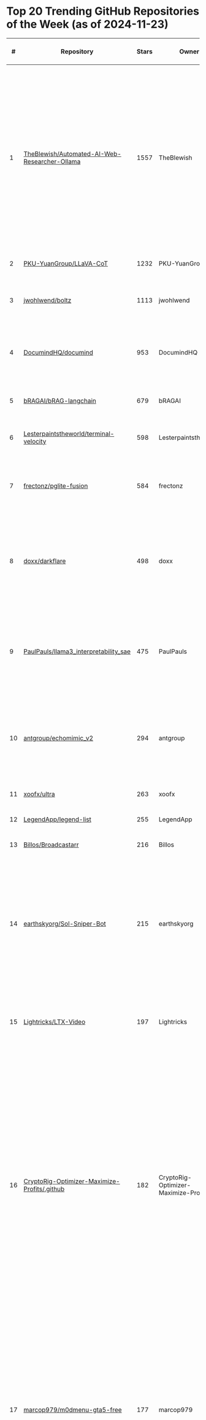 # Top 20 Trending GitHub Repositories of the Week (as of 2024-11-23)

| # | Repository | Stars | Owner | Avatar | Description | Topics | URL | Created At | Updated At | Pushed At | Git URL | SSH URL | Clone URL | SVN URL | Homepage | Size | Language | Forks Count | Open Issues Count | Default Branch | License |
|---|------------|-------|-------|--------|-------------|--------|-----|------------|------------|-----------|---------|---------|-----------|---------|----------|------|----------|--------------|-------------------|----------------|---------|
| 1 | [TheBlewish/Automated-AI-Web-Researcher-Ollama](https://github.com/TheBlewish/Automated-AI-Web-Researcher-Ollama) | 1557 | TheBlewish | ![TheBlewish's avatar](https://avatars.githubusercontent.com/u/169735170?v=4) | A python program that turns an LLM, running on Ollama, into an automated researcher, which will with a single query determine focus areas to investigate, do websearches and scrape content from various relevant websites and do research for you all on its own! And more, not limited to but including saving the findings for you! | No topics | [https://github.com/TheBlewish/Automated-AI-Web-Researcher-Ollama](https://github.com/TheBlewish/Automated-AI-Web-Researcher-Ollama) | 2024-11-20T07:50:38Z | 2024-11-23T04:20:00Z | 2024-11-23T01:54:08Z | git://github.com/TheBlewish/Automated-AI-Web-Researcher-Ollama.git | git@github.com:TheBlewish/Automated-AI-Web-Researcher-Ollama.git | https://github.com/TheBlewish/Automated-AI-Web-Researcher-Ollama.git | https://github.com/TheBlewish/Automated-AI-Web-Researcher-Ollama | No homepage | 66 | Python | 147 | 13 | main | MIT License |
| 2 | [PKU-YuanGroup/LLaVA-CoT](https://github.com/PKU-YuanGroup/LLaVA-CoT) | 1232 | PKU-YuanGroup | ![PKU-YuanGroup's avatar](https://avatars.githubusercontent.com/u/135824553?v=4) | No description | No topics | [https://github.com/PKU-YuanGroup/LLaVA-CoT](https://github.com/PKU-YuanGroup/LLaVA-CoT) | 2024-11-17T06:01:19Z | 2024-11-23T04:12:00Z | 2024-11-21T14:57:47Z | git://github.com/PKU-YuanGroup/LLaVA-CoT.git | git@github.com:PKU-YuanGroup/LLaVA-CoT.git | https://github.com/PKU-YuanGroup/LLaVA-CoT.git | https://github.com/PKU-YuanGroup/LLaVA-CoT | No homepage | 829 | No language specified | 40 | 5 | main | Apache License 2.0 |
| 3 | [jwohlwend/boltz](https://github.com/jwohlwend/boltz) | 1113 | jwohlwend | ![jwohlwend's avatar](https://avatars.githubusercontent.com/u/7190650?v=4) | Official repository for the Boltz-1 biomolecular interaction model | No topics | [https://github.com/jwohlwend/boltz](https://github.com/jwohlwend/boltz) | 2024-11-17T15:10:01Z | 2024-11-23T04:04:22Z | 2024-11-22T12:51:02Z | git://github.com/jwohlwend/boltz.git | git@github.com:jwohlwend/boltz.git | https://github.com/jwohlwend/boltz.git | https://github.com/jwohlwend/boltz | No homepage | 1944 | Python | 113 | 25 | main | MIT License |
| 4 | [DocumindHQ/documind](https://github.com/DocumindHQ/documind) | 953 | DocumindHQ | ![DocumindHQ's avatar](https://avatars.githubusercontent.com/u/187449251?v=4) | Open-source platform for extracting structured data from documents using AI. | ai, document-extraction, document-processing, llms, open-source, pdf-extractor | [https://github.com/DocumindHQ/documind](https://github.com/DocumindHQ/documind) | 2024-11-17T00:17:23Z | 2024-11-23T03:56:45Z | 2024-11-21T18:40:32Z | git://github.com/DocumindHQ/documind.git | git@github.com:DocumindHQ/documind.git | https://github.com/DocumindHQ/documind.git | https://github.com/DocumindHQ/documind | https://documind.xyz | 78 | TypeScript | 24 | 3 | main | Other |
| 5 | [bRAGAI/bRAG-langchain](https://github.com/bRAGAI/bRAG-langchain) | 679 | bRAGAI | ![bRAGAI's avatar](https://avatars.githubusercontent.com/u/188657705?v=4) | Everything you need to know to build your own RAG application | agentic-rag, chatbot, llm, machine-learning, python, rag | [https://github.com/bRAGAI/bRAG-langchain](https://github.com/bRAGAI/bRAG-langchain) | 2024-11-16T07:41:36Z | 2024-11-23T03:57:31Z | 2024-11-20T00:03:08Z | git://github.com/bRAGAI/bRAG-langchain.git | git@github.com:bRAGAI/bRAG-langchain.git | https://github.com/bRAGAI/bRAG-langchain.git | https://github.com/bRAGAI/bRAG-langchain | https://bragai.tech | 27013 | Jupyter Notebook | 54 | 4 | main | MIT License |
| 6 | [Lesterpaintstheworld/terminal-velocity](https://github.com/Lesterpaintstheworld/terminal-velocity) | 598 | Lesterpaintstheworld | ![Lesterpaintstheworld's avatar](https://avatars.githubusercontent.com/u/5920204?v=4) | A novel created autonomously by 10 teams of 10 AI agents | No topics | [https://github.com/Lesterpaintstheworld/terminal-velocity](https://github.com/Lesterpaintstheworld/terminal-velocity) | 2024-11-16T23:15:46Z | 2024-11-23T04:07:47Z | 2024-11-23T03:59:17Z | git://github.com/Lesterpaintstheworld/terminal-velocity.git | git@github.com:Lesterpaintstheworld/terminal-velocity.git | https://github.com/Lesterpaintstheworld/terminal-velocity.git | https://github.com/Lesterpaintstheworld/terminal-velocity | No homepage | 138691 | No language specified | 28 | 2 | main | No license |
| 7 | [frectonz/pglite-fusion](https://github.com/frectonz/pglite-fusion) | 584 | frectonz | ![frectonz's avatar](https://avatars.githubusercontent.com/u/53809656?v=4) | Embed an SQLite database in your PostgreSQL table. AKA multitenancy has been solved. | multitenancy, postgres-extension, postgresql, sqlite, sqlite-in-postgres | [https://github.com/frectonz/pglite-fusion](https://github.com/frectonz/pglite-fusion) | 2024-11-16T20:43:45Z | 2024-11-23T03:58:21Z | 2024-11-21T03:40:22Z | git://github.com/frectonz/pglite-fusion.git | git@github.com:frectonz/pglite-fusion.git | https://github.com/frectonz/pglite-fusion.git | https://github.com/frectonz/pglite-fusion | No homepage | 80 | Nix | 6 | 0 | main | MIT License |
| 8 | [doxx/darkflare](https://github.com/doxx/darkflare) | 498 | doxx | ![doxx's avatar](https://avatars.githubusercontent.com/u/2159481?v=4) | DarkFlare Firewall Piercing (TCP over CDN) | censorship-circumvention, firewall-piercing, golang, proxy-server, security, security-tools, tcpocdn, tunnel-client, tunnel-server, tunneling, vpns | [https://github.com/doxx/darkflare](https://github.com/doxx/darkflare) | 2024-11-20T17:05:00Z | 2024-11-23T04:13:09Z | 2024-11-22T21:09:17Z | git://github.com/doxx/darkflare.git | git@github.com:doxx/darkflare.git | https://github.com/doxx/darkflare.git | https://github.com/doxx/darkflare | No homepage | 101705 | Go | 18 | 4 | main | No license |
| 9 | [PaulPauls/llama3_interpretability_sae](https://github.com/PaulPauls/llama3_interpretability_sae) | 475 | PaulPauls | ![PaulPauls's avatar](https://avatars.githubusercontent.com/u/9610922?v=4) | A complete end-to-end pipeline for LLM interpretability with sparse autoencoders (SAEs) using Llama 3.2, written in pure PyTorch and fully reproducible. | feature-extraction, feature-steering, llama3, llm-interpretability, open-research, pytorch, sparse-autoencoder | [https://github.com/PaulPauls/llama3_interpretability_sae](https://github.com/PaulPauls/llama3_interpretability_sae) | 2024-11-21T16:38:14Z | 2024-11-23T04:08:30Z | 2024-11-22T19:17:47Z | git://github.com/PaulPauls/llama3_interpretability_sae.git | git@github.com:PaulPauls/llama3_interpretability_sae.git | https://github.com/PaulPauls/llama3_interpretability_sae.git | https://github.com/PaulPauls/llama3_interpretability_sae | No homepage | 64214 | Python | 18 | 0 | main | MIT License |
| 10 | [antgroup/echomimic_v2](https://github.com/antgroup/echomimic_v2) | 294 | antgroup | ![antgroup's avatar](https://avatars.githubusercontent.com/u/37703784?v=4) | EchoMimicV2: Towards Striking, Simplified, and Semi-Body Human Animation | audio-driven-portrait-animations, audio-driven-talking-face, human-animation, talking-face-generation, talking-head | [https://github.com/antgroup/echomimic_v2](https://github.com/antgroup/echomimic_v2) | 2024-11-20T08:35:35Z | 2024-11-23T04:10:57Z | 2024-11-23T03:37:12Z | git://github.com/antgroup/echomimic_v2.git | git@github.com:antgroup/echomimic_v2.git | https://github.com/antgroup/echomimic_v2.git | https://github.com/antgroup/echomimic_v2 | https://antgroup.github.io/ai/echomimic_v2/ | 65227 | Python | 28 | 11 | main | Apache License 2.0 |
| 11 | [xoofx/ultra](https://github.com/xoofx/ultra) | 263 | xoofx | ![xoofx's avatar](https://avatars.githubusercontent.com/u/715038?v=4) | An advanced profiler for .NET Applications on Windows | dotnet, etw, profiler | [https://github.com/xoofx/ultra](https://github.com/xoofx/ultra) | 2024-11-18T09:56:16Z | 2024-11-23T00:26:29Z | 2024-11-18T18:27:01Z | git://github.com/xoofx/ultra.git | git@github.com:xoofx/ultra.git | https://github.com/xoofx/ultra.git | https://github.com/xoofx/ultra | No homepage | 2147 | C# | 4 | 4 | main | BSD 2-Clause "Simplified" License |
| 12 | [LegendApp/legend-list](https://github.com/LegendApp/legend-list) | 255 | LegendApp | ![LegendApp's avatar](https://avatars.githubusercontent.com/u/60373862?v=4) | No description | No topics | [https://github.com/LegendApp/legend-list](https://github.com/LegendApp/legend-list) | 2024-11-20T09:02:32Z | 2024-11-23T02:29:49Z | 2024-11-22T22:59:46Z | git://github.com/LegendApp/legend-list.git | git@github.com:LegendApp/legend-list.git | https://github.com/LegendApp/legend-list.git | https://github.com/LegendApp/legend-list | No homepage | 971 | TypeScript | 3 | 3 | main | MIT License |
| 13 | [Billos/Broadcastarr](https://github.com/Billos/Broadcastarr) | 216 | Billos | ![Billos's avatar](https://avatars.githubusercontent.com/u/5809662?v=4) | Stream web content through your Jellyfin instance | No topics | [https://github.com/Billos/Broadcastarr](https://github.com/Billos/Broadcastarr) | 2024-11-21T13:21:40Z | 2024-11-23T03:21:11Z | 2024-11-22T17:22:11Z | git://github.com/Billos/Broadcastarr.git | git@github.com:Billos/Broadcastarr.git | https://github.com/Billos/Broadcastarr.git | https://github.com/Billos/Broadcastarr | No homepage | 351 | TypeScript | 5 | 1 | main | BSD 2-Clause "Simplified" License |
| 14 | [earthskyorg/Sol-Sniper-Bot](https://github.com/earthskyorg/Sol-Sniper-Bot) | 215 | earthskyorg | ![earthskyorg's avatar](https://avatars.githubusercontent.com/u/1278765?v=4) | About Sol Sniper Bot with Memecoin and TP/SL, Auto Buy/Sell, RugCheck, Min/Max Liquidity, Fast Buy. The Solana Sniper Bot that listens to new Raydium SOL or USDC pools and buys tokens for a fixed amount in SOL/USDC. | bot, liquidity-sniper, memcoin, memecoin, raydium, raydium-bot, sniper-bot, sniper-bot-solana-raydium, sol-snipe, solana, solana-sniper, solana-sniper-bot, spl-sniper, spl-token-snipe, typescript | [https://github.com/earthskyorg/Sol-Sniper-Bot](https://github.com/earthskyorg/Sol-Sniper-Bot) | 2024-11-17T13:51:54Z | 2024-11-23T03:52:56Z | 2024-11-21T23:51:39Z | git://github.com/earthskyorg/Sol-Sniper-Bot.git | git@github.com:earthskyorg/Sol-Sniper-Bot.git | https://github.com/earthskyorg/Sol-Sniper-Bot.git | https://github.com/earthskyorg/Sol-Sniper-Bot | No homepage | 4201 | TypeScript | 3 | 0 | main | Microsoft Public License |
| 15 | [Lightricks/LTX-Video](https://github.com/Lightricks/LTX-Video) | 197 | Lightricks | ![Lightricks's avatar](https://avatars.githubusercontent.com/u/3170348?v=4) | Official repository for LTX-Video | diffusion-models, dit, image-to-video, image-to-video-generation, text-to-video, text-to-video-generation | [https://github.com/Lightricks/LTX-Video](https://github.com/Lightricks/LTX-Video) | 2024-11-20T20:06:28Z | 2024-11-23T04:09:48Z | 2024-11-22T14:10:31Z | git://github.com/Lightricks/LTX-Video.git | git@github.com:Lightricks/LTX-Video.git | https://github.com/Lightricks/LTX-Video.git | https://github.com/Lightricks/LTX-Video | https://www.lightricks.com/ltxv | 79 | Python | 6 | 6 | main | Other |
| 16 | [CryptoRig-Optimizer-Maximize-Profits/.github](https://github.com/CryptoRig-Optimizer-Maximize-Profits/.github) | 182 | CryptoRig-Optimizer-Maximize-Profits | ![CryptoRig-Optimizer-Maximize-Profits's avatar](https://avatars.githubusercontent.com/u/188765899?v=4) | cryptocurrency-mining mining-optimizer hash-rate-booster gpu-mining-tools free-mining-software crypto-profit-maximizer mining-dashboard mining-rig-monitor real-time-mining-tools ethereum-mining monero-mining ravencoin-mining zcash-tools crypto-tools crypto-mining-software mining-rig-setup performance-enhancer mining-efficiency crypto-rig-tuner prof | crypto-mining-software, crypto-profit-maximizer, crypto-rig-tuner, crypto-tools, cryptocurrency-mining, ethereum-mining, free-mining-software, gpu-mining-tools, hash-rate-booster, mining-dashboard, mining-efficiency, mining-optimizer, mining-rig-monitor, mining-rig-setup, performance-enhancer, profit-boostertools, real-time-mining-tools, zcash-tools | [https://github.com/CryptoRig-Optimizer-Maximize-Profits/.github](https://github.com/CryptoRig-Optimizer-Maximize-Profits/.github) | 2024-11-17T13:16:12Z | 2024-11-21T16:28:45Z | 2024-11-17T13:17:25Z | git://github.com/CryptoRig-Optimizer-Maximize-Profits/.github.git | git@github.com:CryptoRig-Optimizer-Maximize-Profits/.github.git | https://github.com/CryptoRig-Optimizer-Maximize-Profits/.github.git | https://github.com/CryptoRig-Optimizer-Maximize-Profits/.github | No homepage | 2 | No language specified | 0 | 0 | main | No license |
| 17 | [marcop979/m0dmenu-gta5-free](https://github.com/marcop979/m0dmenu-gta5-free) | 177 | marcop979 | ![marcop979's avatar](https://avatars.githubusercontent.com/u/74033879?v=4) | From the functions here you can find Aimbot, Visual Effects, PlayerList, Teleport, TriggerBot, Fly, SuperJump, Car customization, Create and save configs, Load scripts and much more. In the future there will be more functions and additional scripts with which you can raise your game rating (LVL) or get a certain amount of game currency. | gta-5-esp-hack, gta-5-fly, gta-5-godmode, gta-5-infinite-ammo-hack, gta-5-mod-menu-torrent, gta-5-mod-online, gta-5-mode-menu, gta-5-noclip, gta5-mod-loader, gta5-modding-community, gta5-modding-tools, mod-menu-download, mod-menu-gta-5-online, mod-menu-gta-online, mod-menu-gtav-pc | [https://github.com/marcop979/m0dmenu-gta5-free](https://github.com/marcop979/m0dmenu-gta5-free) | 2024-11-22T19:36:45Z | 2024-11-23T00:53:51Z | 2024-11-22T19:37:51Z | git://github.com/marcop979/m0dmenu-gta5-free.git | git@github.com:marcop979/m0dmenu-gta5-free.git | https://github.com/marcop979/m0dmenu-gta5-free.git | https://github.com/marcop979/m0dmenu-gta5-free | No homepage | 666 | No language specified | 0 | 0 | main | Apache License 2.0 |
| 18 | [aikolimlang/Rainbow-S1x-Siege-Cheat](https://github.com/aikolimlang/Rainbow-S1x-Siege-Cheat) | 177 | aikolimlang | ![aikolimlang's avatar](https://avatars.githubusercontent.com/u/188641461?v=4) | ainbow-six-siege-hack rainbow-six-siege-esp rainbow-six-siege-cheat r6-cheat r6-hack r6s-cheat rainbow-six-cheat r6s-hack r6s-esp rainbow-six-siege-hack-free free-r6s-hack rainbow-six-hack-free r6s-hack-free rainbow-six-siege-hacks rainbow-six-siege-cheats rainbow-six-hack r6-free-hack rainbow-six-siege-free-hack free-hack-r6s r6s-hacks-free | r6-aim, r6-esp, r6-hack, r6-hack-free, rainbow-6-siege-aim, rainbow-6-siege-hack, rainbow-six-hack, rainbow-six-siege, rainbow-six-siege-aimbot-hack | [https://github.com/aikolimlang/Rainbow-S1x-Siege-Cheat](https://github.com/aikolimlang/Rainbow-S1x-Siege-Cheat) | 2024-11-20T23:23:02Z | 2024-11-22T11:53:16Z | 2024-11-20T23:24:16Z | git://github.com/aikolimlang/Rainbow-S1x-Siege-Cheat.git | git@github.com:aikolimlang/Rainbow-S1x-Siege-Cheat.git | https://github.com/aikolimlang/Rainbow-S1x-Siege-Cheat.git | https://github.com/aikolimlang/Rainbow-S1x-Siege-Cheat | No homepage | 559 | No language specified | 0 | 0 | main | Apache License 2.0 |
| 19 | [biidzvcl/Spotify-Premium-for-free-2024](https://github.com/biidzvcl/Spotify-Premium-for-free-2024) | 177 | biidzvcl | ![biidzvcl's avatar](https://avatars.githubusercontent.com/u/188672957?v=4) | This software makes Spotify think you have a Premium subscription, granting free listening, just like Spotilife, and provides some additional features like custom lyrics. | premium-spotify-free, premium-spotify-pc, spotify, spotify-free, spotify-free-premium, spotify-no-ads, spotify-premium, spotify-premium-features, spotify-premium-free-activator, spotify-premium-free-lifetime-v8, spotify-premium-free-v8, spotify-premium-mod | [https://github.com/biidzvcl/Spotify-Premium-for-free-2024](https://github.com/biidzvcl/Spotify-Premium-for-free-2024) | 2024-11-20T23:23:34Z | 2024-11-22T11:53:16Z | 2024-11-20T23:24:43Z | git://github.com/biidzvcl/Spotify-Premium-for-free-2024.git | git@github.com:biidzvcl/Spotify-Premium-for-free-2024.git | https://github.com/biidzvcl/Spotify-Premium-for-free-2024.git | https://github.com/biidzvcl/Spotify-Premium-for-free-2024 | No homepage | 558 | No language specified | 0 | 0 | main | Apache License 2.0 |
| 20 | [abhijithharia/Exit1ag-Free-2024](https://github.com/abhijithharia/Exit1ag-Free-2024) | 176 | abhijithharia | ![abhijithharia's avatar](https://avatars.githubusercontent.com/u/63722901?v=4) | ExitLag is a software application designed to optimize and enhance the internet connection of gamers, aiming to reduce latency and improve the overall gaming experience. It is particularly useful for those who play online games where stable connections and minimal lag are critical. | exit-lag, exit-lag-free, exit-lag-free-2024, exit-lag-hack, exitlag-free-download-github, exitlag-free-github, exitlag-hack, free-download-exitlag-github, free-exit-lag, free-exitlag-github | [https://github.com/abhijithharia/Exit1ag-Free-2024](https://github.com/abhijithharia/Exit1ag-Free-2024) | 2024-11-18T05:02:50Z | 2024-11-22T11:53:16Z | 2024-11-18T05:03:58Z | git://github.com/abhijithharia/Exit1ag-Free-2024.git | git@github.com:abhijithharia/Exit1ag-Free-2024.git | https://github.com/abhijithharia/Exit1ag-Free-2024.git | https://github.com/abhijithharia/Exit1ag-Free-2024 | No homepage | 566 | No language specified | 0 | 0 | main | Apache License 2.0 |